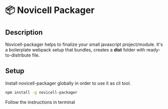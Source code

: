 # 📦 Novicell Packager

## Description

Novicell-packager helps to finalize your small javascript project/module. It's a boilerplate webpack setup that bundles, creates a **dist** folder with ready-to-distribute file.

## Setup

Install novicell-packager globally in order to use it as cli tool.

```bash
npm install -g novicell-packager
```

Follow the instructions in terminal
